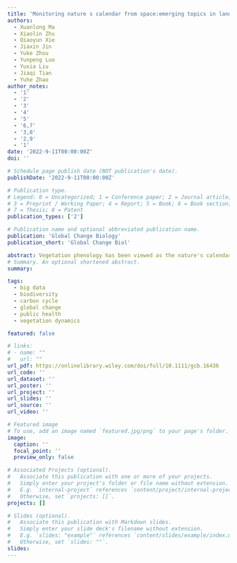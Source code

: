 ```yaml
---
title: 'Monitoring nature s calendar from space:emerging topics in land surface phenology and associated opportunities for science applications'
authors:
  - Xuanlong Ma
  - Xiaolin Zhu
  - Qiaoyun Xie
  - Jiaxin Jin
  - Yuke Zhou
  - Yunpeng Luo
  - Yuxia Liu
  - Jiaqi Tian
  - Yuhe Zhao 
author_notes:
  - '1'
  - '2'
  - '3'
  - '4'
  - '5'
  - '6,7'
  - '3,8'
  - '2,9'
  - '1'
date: '2022-9-11T00:00:00Z'
doi: ''

# Schedule page publish date (NOT publication's date).
publishDate: '2022-9-11T00:00:00Z'

# Publication type.
# Legend: 0 = Uncategorized; 1 = Conference paper; 2 = Journal article;
# 3 = Preprint / Working Paper; 4 = Report; 5 = Book; 6 = Book section;
# 7 = Thesis; 8 = Patent
publication_types: ['2']

# Publication name and optional abbreviated publication name.
publication: 'Global Change Biology'
publication_short: 'Global Change Biol'

abstract: Vegetation phenology has been viewed as the nature's calendar and an integrative in-dicator of plant-climate interactions. The correct representation of vegetation phenol-ogy is important for models to accurately simulate the exchange of carbon, water, and energy between the vegetated land surface and the atmosphere. Remote sensing has advanced the monitoring of vegetation phenology by providing spatially and temporally continuous data that together with conventional ground observations offers a unique contribution to our knowledge about the environmental impact on ecosystems as well as the ecological adaptations and feedback to global climate change. Land surface phe-nology (LSP) is defined as the use of satellites to monitor seasonal dynamics in vegetated land surfaces and to estimate phenological transition dates. LSP, as an interdisciplinary subject among remote sensing, ecology, and biometeorology, has undergone rapid de-velopment over the past few decades. Recent advances in sensor technologies, as well as data fusion techniques, have enabled novel phenology retrieval algorithms that re-fine phenology details at even higher spatiotemporal resolutions, providing new insights into ecosystem dynamics. As such, here we summarize the recent advances in LSP and the associated opportunities for science applications. We focus on the remaining chal-lenges, promising techniques, and emerging topics that together we believe will truly form the very frontier of the global LSP research field.
# Summary. An optional shortened abstract.
summary: 

tags:
  - big data
  - biodiversity
  - carbon cycle
  - global change
  - public health
  - vegetation dynamics

featured: false

# links:
# - name: ""
#   url: ""
url_pdf: https://onlinelibrary.wiley.com/doi/full/10.1111/gcb.16436
url_code: ''
url_dataset: ''
url_poster: ''
url_project: ''
url_slides: ''
url_source: ''
url_video: ''

# Featured image
# To use, add an image named `featured.jpg/png` to your page's folder.
image:
  caption: ''
  focal_point: ''
  preview_only: false

# Associated Projects (optional).
#   Associate this publication with one or more of your projects.
#   Simply enter your project's folder or file name without extension.
#   E.g. `internal-project` references `content/project/internal-project/index.md`.
#   Otherwise, set `projects: []`.
projects: []

# Slides (optional).
#   Associate this publication with Markdown slides.
#   Simply enter your slide deck's filename without extension.
#   E.g. `slides: "example"` references `content/slides/example/index.md`.
#   Otherwise, set `slides: ""`.
slides:
---
```



